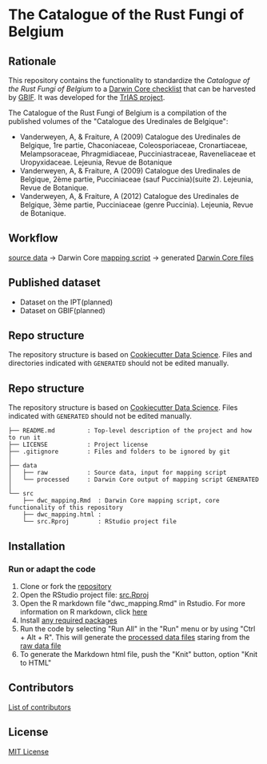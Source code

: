 # The Catalogue of the Rust Fungi of Belgium


## Rationale

This repository contains the functionality to standardize the _Catalogue of the Rust Fungi of Belgium_ to a [Darwin Core checklist](https://www.gbif.org/dataset-classes) that can be harvested by [GBIF](http://www.gbif.org). It was developed for the [TrIAS project](http://trias-project.be).

The Catalogue of the Rust Fungi of Belgium is a compilation of the published volumes of the "Catalogue des Uredinales de Belgique":

* Vanderweyen, A, & Fraiture, A (2009) Catalogue des Uredinales de Belgique, 1re partie, Chaconiaceae, Coleosporiaceae, Cronartiaceae, Melampsoraceae, Phragmidiaceae, Pucciniastraceae, Raveneliaceae et Uropyxidaceae. Lejeunia, Revue de Botanique
* Vanderweyen, A, & Fraiture, A (2009) Catalogue des Uredinales de Belgique, 2ème partie, Pucciniaceae (sauf Puccinia)(suite 2). Lejeunia, Revue de Botanique.
* Vanderweyen, A, & Fraiture, A (2012) Catalogue des Uredinales de Belgique, 3ème partie, Pucciniaceae (genre Puccinia). Lejeunia, Revue de Botanique.

## Workflow

[source data](https://github.com/trias-project/uredinales-belgium-checklist/blob/master/data/raw) → Darwin Core [mapping script](http://trias-project.github.io/uredinales-belgium-checklist/dwc_mapping.html) → generated [Darwin Core files](https://github.com/trias-project/uredinales-belgium-checklist/blob/master/data/processed)


## Published dataset

* Dataset on the IPT(planned)
* Dataset on GBIF(planned)

## Repo structure

The repository structure is based on [Cookiecutter Data Science](http://drivendata.github.io/cookiecutter-data-science/). Files and directories indicated with `GENERATED` should not be edited manually.


## Repo structure

The repository structure is based on [Cookiecutter Data Science](http://drivendata.github.io/cookiecutter-data-science/). Files indicated with `GENERATED` should not be edited manually.

```
├── README.md         : Top-level description of the project and how to run it
├── LICENSE           : Project license
├── .gitignore        : Files and folders to be ignored by git
│
├── data
│   ├── raw           : Source data, input for mapping script
│   └── processed     : Darwin Core output of mapping script GENERATED
│
└── src
    ├── dwc_mapping.Rmd  : Darwin Core mapping script, core functionality of this repository
    ├── dwc_mapping.html :  
    └── src.Rproj        : RStudio project file
```

## Installation

### Run or adapt the code

1. Clone or fork the [repository](https://github.com/trias-project/uredinales-belgium-checklist)
2. Open the RStudio project file: [src.Rproj](src/src.Rproj)
3. Open the R markdown file "dwc_mapping.Rmd" in Rstudio. For more information on R markdown, click [here](https://rmarkdown.rstudio.com/)
4. Install [any required packages](src/dwc_mapping.Rmd#setup)
5. Run the code by selecting "Run All" in the "Run" menu or by using "Ctrl + Alt + R". This will generate the [processed data files](data/processed) staring from the [raw data file](data/raw)
6. To generate the Markdown html file, push the "Knit" button, option "Knit to HTML"

## Contributors

[List of contributors](https://github.com/trias-project/uredinales-belgium-checklist/contributors)

## License

[MIT License](LICENSE)
